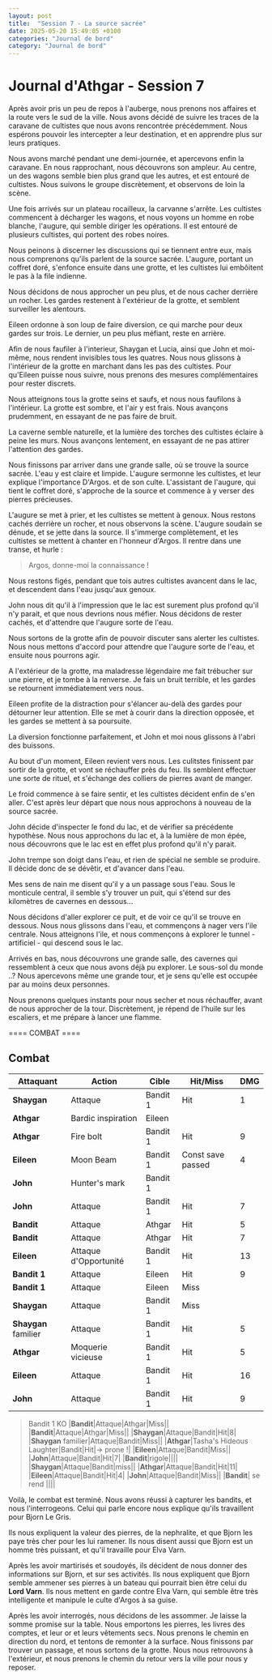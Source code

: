 ```yaml
---
layout: post
title:  "Session 7 - La source sacrée"
date: 2025-05-20 15:49:05 +0100
categories: "Journal de bord"
category: "Journal de bord"
---
```


# Journal d'Athgar - Session 7

Après avoir pris un peu de repos à l'auberge, nous prenons nos affaires et la route vers le sud de la ville. Nous avons décidé de suivre les traces de la caravane de cultistes que nous avons rencontrée précédemment. Nous espérons pouvoir les intercepter a leur destination, et en apprendre plus sur leurs pratiques.

Nous avons marché pendant une demi-journée, et apercevons enfin la caravane. En nous rapprochant, nous découvrons son ampleur. Au centre, un des wagons semble bien plus grand que les autres, et est entouré de cultistes. Nous suivons le groupe discrètement, et observons de loin la scène.

Une fois arrivés sur un plateau rocailleux, la carvanne s'arrête. Les cultistes commencent à décharger les wagons, et nous voyons un homme en robe blanche, l'augure, qui semble diriger les opérations. Il est entouré de plusieurs cultistes, qui portent des robes noires.

Nous peinons à discerner les discussions qui se tiennent entre eux, mais nous comprenons qu'ils parlent de la source sacrée. L'augure, portant un coffret doré, s'enfonce ensuite dans une grotte, et les cultistes lui embôitent le pas à la file indienne.

Nous décidons de nous approcher un peu plus, et de nous cacher derrière un rocher. Les gardes restenent à l'extérieur de la grotte, et semblent surveiller les alentours.

Eileen ordonne à son loup de faire diversion, ce qui marche pour deux gardes sur trois. Le dernier, un peu plus méfiant, reste en arrière.

Afin de nous faufiler à l'interieur, Shaygan et Lucia, ainsi que John et moi-même, nous rendent invisibles tous les quatres. Nous nous glissons à l'intérieur de la grotte en marchant dans les pas des cultistes. Pour qu'Eileen puisse nous suivre, nous prenons des mesures complémentaires pour rester discrets.

Nous atteignons tous la grotte seins et saufs, et nous nous faufilons à l'intérieur. La grotte est sombre, et l'air y est frais. Nous avançons prudemment, en essayant de ne pas faire de bruit.

La caverne semble naturelle, et la lumière des torches des cultistes éclaire à peine les murs. Nous avançons lentement, en essayant de ne pas attirer l'attention des gardes.

Nous finissons par arriver dans une grande salle, où se trouve la source sacrée. L'eau y est claire et limpide. L'augure sermonne les cultistes, et leur explique l'importance D'Argos. et de son culte.
L'assistant de l'augure, qui tient le coffret doré, s'approche de la source et commence à y verser des pierres précieuses.

L'augure se met à prier, et les cultistes se mettent à genoux. Nous restons cachés derrière un rocher, et nous observons la scène.
L'augure soudain se dénude, et se jette dans la source. Il s'immerge complètement, et les cultistes se mettent à chanter en l'honneur d'Argos. Il rentre dans une transe, et hurle :
> Argos, donne-moi la connaissance !

Nous restons figés, pendant que tois autres cultistes avancent dans le lac, et descendent dans l'eau jusqu'aux genoux.

John nous dit qu'il à l'impression que le lac est surement plus profond qu'il n'y parait, et que nous devrions nous méfier. Nous décidons de rester cachés, et d'attendre que l'augure sorte de l'eau.

Nous sortons de la grotte afin de pouvoir discuter sans alerter les cultistes. Nous nous mettons d'accord pour attendre que l'augure sorte de l'eau, et ensuite nous pourrons agir.

A l'extérieur de la grotte, ma maladresse légendaire me fait trébucher sur une pierre, et je tombe à la renverse. Je fais un bruit terrible, et les gardes se retournent immédiatement vers nous.

Eileen profite de la distraction pour s'élancer au-delà des gardes pour détourner leur attention. Elle se met à courir dans la direction opposée, et les gardes se mettent à sa poursuite.

La diversion fonctionne parfaitement, et John et moi nous glissons à l'abri des buissons.

Au bout d'un moment, Eileen revient vers nous. Les culitstes finissent par sortir de la grotte, et vont se réchauffer près du feu.
Ils semblent effectuer une sorte de rituel, et s'échange des colliers de pierres avant de manger.

Le froid commence à se faire sentir, et les cultistes décident enfin de s'en aller. C'est après leur départ que nous nous approchons à nouveau de la source sacrée.

John décide d'inspecter le fond du lac, et de vérifier sa précédente hypothèse. Nous nous approchons du lac et, à la lumière de mon épée, nous découvrons que le lac est en effet plus profond qu'il n'y parait.

John trempe son doigt dans l'eau, et rien de spécial ne semble se produire. Il décide donc de se dévêtir, et d'avancer dans l'eau.

Mes sens de nain me disent qu'il y a un passage sous l'eau. Sous le monticule central, il semble s'y trouver un puit, qui s'étend sur des kilomètres de cavernes en dessous...

Nous décidons d'aller explorer ce puit, et de voir ce qu'il se trouve en dessous. Nous nous glissons dans l'eau, et commençons à nager vers l'ile centrale.
Nous atteignons l'ile, et nous commençons à explorer le tunnel - artificiel - qui descend sous le lac.

Arrivés en bas, nous découvrons une grande salle, des cavernes qui ressemblent à ceux que nous avons déjà pu explorer. Le sous-sol du monde ..?
Nous apercevons même une grande tour, et je sens qu'elle est occupée par au moins deux personnes.

Nous prenons quelques instants pour nous secher et nous réchauffer, avant de nous approcher de la tour. Discrètement, je répend de l'huile sur les escaliers, et me prépare à lancer une flamme.

==== COMBAT ====

## Combat
|Attaquant|Action|Cible|Hit/Miss|DMG|
|--|--|--|--|--|
|**Shaygan**|Attaque|Bandit 1|Hit|1|
|**Athgar**|Bardic inspiration|Eileen|||
|**Athgar**|Fire bolt|Bandit 1|Hit|9|
|**Eileen**|Moon Beam|Bandit 1|Const save passed|4|
|**John**|Hunter's mark|Bandit 1|||
|**John**|Attaque|Bandit 1|Hit|7|
|**Bandit**|Attaque|Athgar|Hit|5|
|**Bandit**|Attaque|Athgar|Hit|7|
|**Eileen**|Attaque d'Opportunité|Bandit 1|Hit|13|
|**Bandit 1**|Attaque|Eileen|Hit|9|
|**Bandit 1**|Attaque|Eileen|Miss||
|**Shaygan**|Attaque|Bandit 1|Miss||
|**Shaygan** familier|Attaque|Bandit 1|Hit|5|
|**Athgar**|Moquerie vicieuse|Bandit 1|Hit|5|
|**Eileen**|Attaque|Bandit 1|Hit|16|
|**John**|Attaque|Bandit 1|Hit|9|
> Bandit 1 KO
|**Bandit**|Attaque|Athgar|Miss||
|**Bandit**|Attaque|Athgar|Miss||
|**Shaygan**|Attaque|Bandit|Hit|8|
|**Shaygan** familier|Attaque|Bandit|Miss||
|**Athgar**|Tasha's Hideous Laughter|Bandit|Hit|→ prone !|
|**Eileen**|Attaque|Bandit|Miss||
|**John**|Attaque|Bandit|Hit|7|
|**Bandit**|rigole||||
|**Shaygan**|Attaque|Bandit|miss||
|**Athgar**|Attaque|Bandit|Hit|11|
|**Eileen**|Attaque|Bandit|Hit|4|
|**John**|Attaque|Bandit|Miss||
|**Bandit**| se rend ||||

Voilà, le combat est terminé. Nous avons réussi à capturer les bandits, et nous l'interrogeons. Celui qui parle encore nous explique qu'ils travaillent pour Bjorn Le Gris.

Ils nous expliquent la valeur des pierres, de la nephralite, et que Bjorn les paye très cher pour les lui ramener. Ils nous disent aussi que Bjorn est un homme très puissant, et qu'il travaille pour Elva Varn.

Après les avoir martirisés et soudoyés, ils décident de nous donner des informations sur Bjorn, et sur ses activités. Ils nous expliquent que Bjorn semble ammener ses pierres à un bateau qui pourrait bien être celui du **Lord Varn**. Ils nous mettent en garde contre Elva Varn, qui semble être très intelligente et manipule le culte d'Argos à sa guise.

Après les avoir interrogés, nous décidons de les assommer. Je laisse la somme promise sur la table. Nous emportons les pierres, les livres des comptes, et leur or et leurs vêtements secs.
Nous prenons le chemin en direction du nord, et tentons de remonter à la surface.
Nous finissons par trouver un passage, et nous sortons de la grotte. Nous nous retrouvons à l'extérieur, et nous prenons le chemin du retour vers la ville pour nous y reposer.
